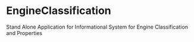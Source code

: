 # EngineClassification
Stand Alone Application for Informational System for Engine Classification and Properties
